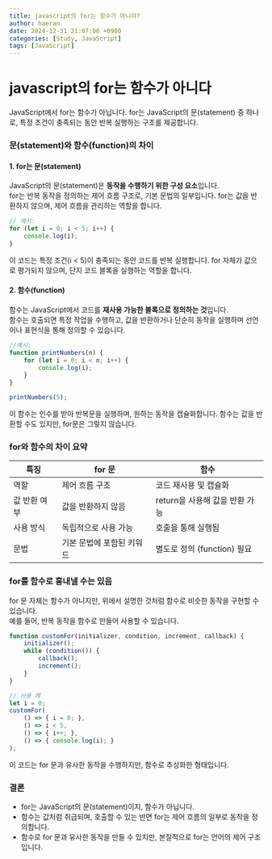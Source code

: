 ```yaml
---
title: javascript의 for는 함수가 아니야?
author: haeran
date: 2024-12-31 21:07:00 +0900
categories: [Study, JavaScript]
tags: [JavaScript]
---
```


# javascript의 for는 함수가 아니다

JavaScript에서 for는 함수가 아닙니다. for는 JavaScript의 문(statement) 중 하나로, 특정 조건이 충족되는 동안 반복 실행하는 구조를 제공합니다.

### 문(statement)와 함수(function)의 차이
#### 1. for는 문(statement)
JavaScript의 문(statement)은 **동작을 수행하기 위한 구성 요소**입니다. <br>
for는 반복 동작을 정의하는 제어 흐름 구조로, 기본 문법의 일부입니다.
for는 값을 반환하지 않으며, 제어 흐름을 관리하는 역할을 합니다. <br>
```javascript
// 예시:
for (let i = 0; i < 5; i++) {
    console.log(i);
}
```
이 코드는 특정 조건(i < 5)이 충족되는 동안 코드를 반복 실행합니다.
for 자체가 값으로 평가되지 않으며, 단지 코드 블록을 실행하는 역할을 합니다.
<br>

#### 2. 함수(function)

함수는 JavaScript에서 코드를 **재사용 가능한 블록으로 정의하는 것**입니다. <br>
함수는 호출되면 특정 작업을 수행하고, 값을 반환하거나 단순히 동작을 실행하며 선언이나 표현식을 통해 정의할 수 있습니다.

```javascript
//예시:
function printNumbers(n) {
    for (let i = 0; i < n; i++) {
        console.log(i);
    }
}

printNumbers(5);
```

이 함수는 인수를 받아 반복문을 실행하며, 원하는 동작을 캡슐화합니다.
함수는 값을 반환할 수도 있지만, for문은 그렇지 않습니다.

### for와 함수의 차이 요약

|특징|for 문|함수|
|------|---|---|
|역할|제어 흐름 구조|코드 재사용 및 캡슐화|
|값 반환 여부|값을 반환하지 않음|return을 사용해 값을 반환 가능|
|사용 방식|독립적으로 사용 가능|호출을 통해 실행됨|
|문법|기본 문법에 포함된 키워드|별도로 정의 (function) 필요|

### for를 함수로 흉내낼 수는 있음
for 문 자체는 함수가 아니지만, 위에서 설명한 것처럼 함수로 비슷한 동작을 구현할 수 있습니다. <br>
예를 들어, 반복 동작을 함수로 만들어 사용할 수 있습니다.

```javascript
function customFor(initializer, condition, increment, callback) {
    initializer();
    while (condition()) {
        callback();
        increment();
    }
}

// 사용 예
let i = 0;
customFor(
    () => { i = 0; },
    () => i < 5,
    () => { i++; },
    () => { console.log(i); }
);
```

이 코드는 for 문과 유사한 동작을 수행하지만, 함수로 추상화한 형태입니다.

### 결론
- for는 JavaScript의 문(statement)이지, 함수가 아닙니다.
- 함수는 값처럼 취급되며, 호출할 수 있는 반면 for는 제어 흐름의 일부로 동작을 정의합니다.
- 함수로 for 문과 유사한 동작을 만들 수 있지만, 본질적으로 for는 언어의 제어 구조입니다.